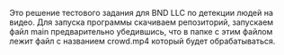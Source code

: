Это решение тестового задания для BND LLC по детекции людей на видео.
Для запуска программы скачиваем репозиторий, запускаем файл main предварительно убедившись, что в папке с этим файлом лежит файл с названием crowd.mp4 который будет обрабатываться.
